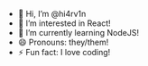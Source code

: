 - 👋 Hi, I’m @hi4rv1n
- 👀 I’m interested in React!
- 🌱 I’m currently learning NodeJS!
- 😄 Pronouns: they/them!
- ⚡ Fun fact: I love coding!

<!---
hi4rv1n/hi4rv1n is a ✨ special ✨ repository because its `README.md` (this file) appears on your GitHub profile.
You can click the Preview link to take a look at your changes.
--->
